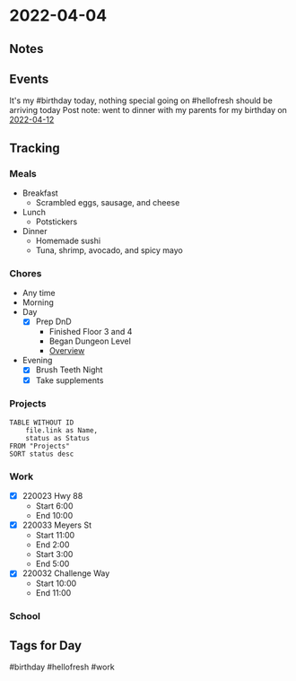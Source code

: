# 2022-04-04
## Notes

## Events
It's my #birthday today, nothing special going on
#hellofresh should be arriving today
Post note: went to dinner with my parents for my birthday on [2022-04-12](2022-04-12.md)

## Tracking
### Meals
- Breakfast
	- Scrambled eggs, sausage, and cheese
- Lunch
	- Potstickers
- Dinner
	- Homemade sushi
	- Tuna, shrimp, avocado, and spicy mayo

### Chores
- Any time
- Morning
- Day
	- [x] Prep DnD
		- Finished Floor 3 and 4
		- Began Dungeon Level
		- [Overview](../DnD/CurseOfStrahd_dm/Overview.md)
- Evening
	- [x] Brush Teeth Night
	- [x] Take supplements

### Projects
```dataview
TABLE WITHOUT ID
	file.link as Name,
	status as Status
FROM "Projects"
SORT status desc
```

### Work
- [x] 220023 Hwy 88
	- Start 6:00
	- End 10:00
- [x] 220033 Meyers St
	- Start 11:00
	- End 2:00
	- Start 3:00
	- End 5:00
- [x] 220032 Challenge Way
	- Start 10:00
	- End 11:00

### School

## Tags for Day
#birthday #hellofresh #work